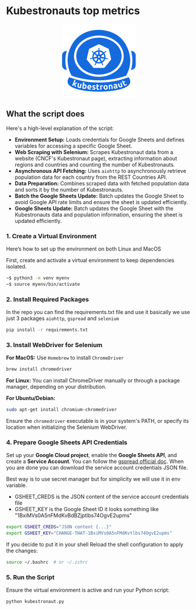 # Kubestronauts top metrics

<p align="center">
  <img src="./img/kubestronaut.png" width="200" height="200">

## What the script does

Here's a high-level explanation of the script:

- **Environment Setup:** Loads credentials for Google Sheets and defines variables for accessing a specific Google Sheet.
- **Web Scraping with Selenium:** Scrapes Kubestronaut data from a website (CNCF's Kubestronaut page), extracting information about regions and countries and counting the number of Kubestronauts.
- **Asynchronous API Fetching:** Uses `aiohttp` to asynchronously retrieve population data for each country from the REST Countries API.
- **Data Preparation:** Combines scraped data with fetched population data and sorts it by the number of Kubestronauts.
- **Batch the Google Sheets Update:** Batch updates the Google Sheet to avoid Google API rate limits and ensure the sheet is updated efficiently.
- **Google Sheets Update:** Batch updates the Google Sheet with the Kubestronauts data and population information, ensuring the sheet is updated efficiently.


### 1. **Create a Virtual Environment**

Here’s how to set up the environment on both Linux and MacOS

First, create and activate a virtual environment to keep dependencies isolated.

```bash
~$ python3 -m venv myenv
~$ source myenv/bin/activate
```

### 2. **Install Required Packages**

In the repo you can find the requirements.txt file and use it basically we use just 3 packages `aiohttp`, `gspread` and `selenium`

```bash
pip install -r requirements.txt
```

### 3. **Install WebDriver for Selenium**

**For MacOS:**
 Use `Homebrew` to install `ChromeDriver`

 ```bash
 brew install chromedriver
 ```

**For Linux:**
 You can install ChromeDriver manually or through a package manager, depending on your distribution.

 **For Ubuntu/Debian:**
 ```bash
 sudo apt-get install chromium-chromedriver
 ```
 Ensure the `chromedriver` executable is in your system's PATH, or specify its location when initializing the Selenium WebDriver.

### 4. **Prepare Google Sheets API Credentials**

Set up your **Google Cloud project**, enable the **Google Sheets API**, and create a **Service Account**. You can follow the [gspread official doc](https://docs.gspread.org/en/latest/oauth2.html). When you are done you can download the service account credentials JSON file.

Best way is to use secret manager but for simplicity we will use it in env variable.

- GSHEET_CREDS is the JSON content of the service account credentials file
- GSHEET_KEY is the Google Sheet ID it looks something like "1BxiMVs0A5nFMdKvBdBZjptlbs74OgvE2upms"

 ```bash
 export GSHEET_CREDS="JSON content {...}"
 export GSHEET_KEY="CHANGE-THAT-1BxiMVs0A5nFMdKvtlbs74OgvE2upms"
 ```

If you decide to put it in your shell Reload the shell configuration to apply the changes:

 ```bash
 source ~/.bashrc  # or ~/.zshrc
 ```

### 5. **Run the Script**

Ensure the virtual environment is active and run your Python script:

```bash
python kubestronaut.py
```
